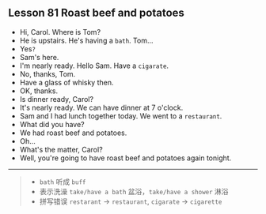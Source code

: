 ## Lesson 81 Roast beef and potatoes

- Hi, Carol. Where is Tom?
- He is upstairs. He's having a `bath`.
Tom...
- Yes`?`
- Sam's here.
- I'm nearly ready.
Hello Sam. 
Have a `cigarate`.
- No, thanks, Tom.
- Have a glass of whisky then.
- OK, thanks.
- Is dinner ready, Carol?
- It's nearly ready.
We can have dinner at 7 o'clock.
- Sam and I had lunch together today.
We went to a `restaurant`.
- What did you have?
- We had roast beef and potatoes.
- Oh...
- What's the matter, Carol?
- Well, you're going to have roast beef and potatoes again tonight.

---

> - `bath` 听成 `buff`
> - 表示洗澡
`take/have a bath` 盆浴，`take/have a shower` 淋浴
> - 拼写错误 `restarant` -> `restaurant`, `cigarate` -> `cigarette`
